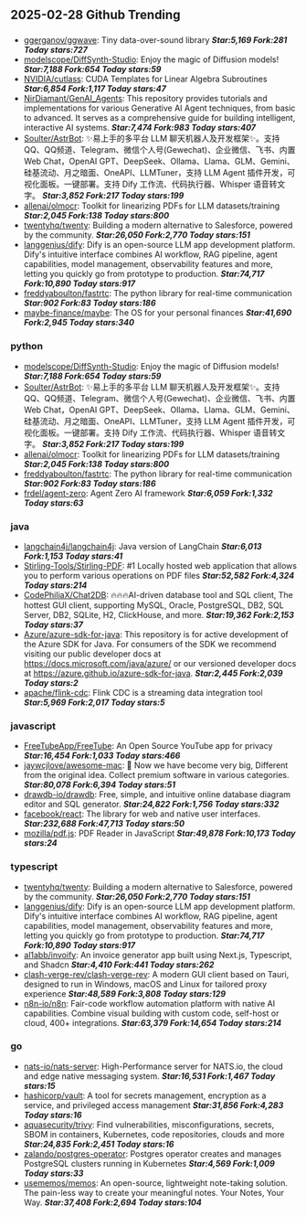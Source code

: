 ## 2025-02-28 Github Trending

### 
* [ggerganov/ggwave](https://github.com/ggerganov/ggwave): Tiny data-over-sound library ***Star:5,169 Fork:281 Today stars:727***
* [modelscope/DiffSynth-Studio](https://github.com/modelscope/DiffSynth-Studio): Enjoy the magic of Diffusion models! ***Star:7,188 Fork:654 Today stars:59***
* [NVIDIA/cutlass](https://github.com/NVIDIA/cutlass): CUDA Templates for Linear Algebra Subroutines ***Star:6,854 Fork:1,117 Today stars:47***
* [NirDiamant/GenAI_Agents](https://github.com/NirDiamant/GenAI_Agents): This repository provides tutorials and implementations for various Generative AI Agent techniques, from basic to advanced. It serves as a comprehensive guide for building intelligent, interactive AI systems. ***Star:7,474 Fork:983 Today stars:407***
* [Soulter/AstrBot](https://github.com/Soulter/AstrBot): ✨易上手的多平台 LLM 聊天机器人及开发框架✨。支持 QQ、QQ频道、Telegram、微信个人号(Gewechat)、企业微信、飞书、内置 Web Chat，OpenAI GPT、DeepSeek、Ollama、Llama、GLM、Gemini、硅基流动、月之暗面、OneAPI、LLMTuner，支持 LLM Agent 插件开发，可视化面板。一键部署。支持 Dify 工作流、代码执行器、Whisper 语音转文字。 ***Star:3,852 Fork:217 Today stars:199***
* [allenai/olmocr](https://github.com/allenai/olmocr): Toolkit for linearizing PDFs for LLM datasets/training ***Star:2,045 Fork:138 Today stars:800***
* [twentyhq/twenty](https://github.com/twentyhq/twenty): Building a modern alternative to Salesforce, powered by the community. ***Star:26,050 Fork:2,770 Today stars:151***
* [langgenius/dify](https://github.com/langgenius/dify): Dify is an open-source LLM app development platform. Dify's intuitive interface combines AI workflow, RAG pipeline, agent capabilities, model management, observability features and more, letting you quickly go from prototype to production. ***Star:74,717 Fork:10,890 Today stars:917***
* [freddyaboulton/fastrtc](https://github.com/freddyaboulton/fastrtc): The python library for real-time communication ***Star:902 Fork:83 Today stars:186***
* [maybe-finance/maybe](https://github.com/maybe-finance/maybe): The OS for your personal finances ***Star:41,690 Fork:2,945 Today stars:340***

### python
* [modelscope/DiffSynth-Studio](https://github.com/modelscope/DiffSynth-Studio): Enjoy the magic of Diffusion models! ***Star:7,188 Fork:654 Today stars:59***
* [Soulter/AstrBot](https://github.com/Soulter/AstrBot): ✨易上手的多平台 LLM 聊天机器人及开发框架✨。支持 QQ、QQ频道、Telegram、微信个人号(Gewechat)、企业微信、飞书、内置 Web Chat，OpenAI GPT、DeepSeek、Ollama、Llama、GLM、Gemini、硅基流动、月之暗面、OneAPI、LLMTuner，支持 LLM Agent 插件开发，可视化面板。一键部署。支持 Dify 工作流、代码执行器、Whisper 语音转文字。 ***Star:3,852 Fork:217 Today stars:199***
* [allenai/olmocr](https://github.com/allenai/olmocr): Toolkit for linearizing PDFs for LLM datasets/training ***Star:2,045 Fork:138 Today stars:800***
* [freddyaboulton/fastrtc](https://github.com/freddyaboulton/fastrtc): The python library for real-time communication ***Star:902 Fork:83 Today stars:186***
* [frdel/agent-zero](https://github.com/frdel/agent-zero): Agent Zero AI framework ***Star:6,059 Fork:1,332 Today stars:63***

### java
* [langchain4j/langchain4j](https://github.com/langchain4j/langchain4j): Java version of LangChain ***Star:6,013 Fork:1,153 Today stars:41***
* [Stirling-Tools/Stirling-PDF](https://github.com/Stirling-Tools/Stirling-PDF): #1 Locally hosted web application that allows you to perform various operations on PDF files ***Star:52,582 Fork:4,324 Today stars:214***
* [CodePhiliaX/Chat2DB](https://github.com/CodePhiliaX/Chat2DB): 🔥🔥🔥AI-driven database tool and SQL client, The hottest GUI client, supporting MySQL, Oracle, PostgreSQL, DB2, SQL Server, DB2, SQLite, H2, ClickHouse, and more. ***Star:19,362 Fork:2,153 Today stars:37***
* [Azure/azure-sdk-for-java](https://github.com/Azure/azure-sdk-for-java): This repository is for active development of the Azure SDK for Java. For consumers of the SDK we recommend visiting our public developer docs at https://docs.microsoft.com/java/azure/ or our versioned developer docs at https://azure.github.io/azure-sdk-for-java. ***Star:2,445 Fork:2,039 Today stars:2***
* [apache/flink-cdc](https://github.com/apache/flink-cdc): Flink CDC is a streaming data integration tool ***Star:5,969 Fork:2,017 Today stars:5***

### javascript
* [FreeTubeApp/FreeTube](https://github.com/FreeTubeApp/FreeTube): An Open Source YouTube app for privacy ***Star:16,454 Fork:1,033 Today stars:466***
* [jaywcjlove/awesome-mac](https://github.com/jaywcjlove/awesome-mac):  Now we have become very big, Different from the original idea. Collect premium software in various categories. ***Star:80,078 Fork:6,394 Today stars:51***
* [drawdb-io/drawdb](https://github.com/drawdb-io/drawdb): Free, simple, and intuitive online database diagram editor and SQL generator. ***Star:24,822 Fork:1,756 Today stars:332***
* [facebook/react](https://github.com/facebook/react): The library for web and native user interfaces. ***Star:232,688 Fork:47,713 Today stars:50***
* [mozilla/pdf.js](https://github.com/mozilla/pdf.js): PDF Reader in JavaScript ***Star:49,878 Fork:10,173 Today stars:24***

### typescript
* [twentyhq/twenty](https://github.com/twentyhq/twenty): Building a modern alternative to Salesforce, powered by the community. ***Star:26,050 Fork:2,770 Today stars:151***
* [langgenius/dify](https://github.com/langgenius/dify): Dify is an open-source LLM app development platform. Dify's intuitive interface combines AI workflow, RAG pipeline, agent capabilities, model management, observability features and more, letting you quickly go from prototype to production. ***Star:74,717 Fork:10,890 Today stars:917***
* [al1abb/invoify](https://github.com/al1abb/invoify): An invoice generator app built using Next.js, Typescript, and Shadcn ***Star:4,410 Fork:441 Today stars:262***
* [clash-verge-rev/clash-verge-rev](https://github.com/clash-verge-rev/clash-verge-rev): A modern GUI client based on Tauri, designed to run in Windows, macOS and Linux for tailored proxy experience ***Star:48,589 Fork:3,808 Today stars:129***
* [n8n-io/n8n](https://github.com/n8n-io/n8n): Fair-code workflow automation platform with native AI capabilities. Combine visual building with custom code, self-host or cloud, 400+ integrations. ***Star:63,379 Fork:14,654 Today stars:214***

### go
* [nats-io/nats-server](https://github.com/nats-io/nats-server): High-Performance server for NATS.io, the cloud and edge native messaging system. ***Star:16,531 Fork:1,467 Today stars:15***
* [hashicorp/vault](https://github.com/hashicorp/vault): A tool for secrets management, encryption as a service, and privileged access management ***Star:31,856 Fork:4,283 Today stars:16***
* [aquasecurity/trivy](https://github.com/aquasecurity/trivy): Find vulnerabilities, misconfigurations, secrets, SBOM in containers, Kubernetes, code repositories, clouds and more ***Star:24,835 Fork:2,451 Today stars:16***
* [zalando/postgres-operator](https://github.com/zalando/postgres-operator): Postgres operator creates and manages PostgreSQL clusters running in Kubernetes ***Star:4,569 Fork:1,009 Today stars:33***
* [usememos/memos](https://github.com/usememos/memos): An open-source, lightweight note-taking solution. The pain-less way to create your meaningful notes. Your Notes, Your Way. ***Star:37,408 Fork:2,694 Today stars:104***
